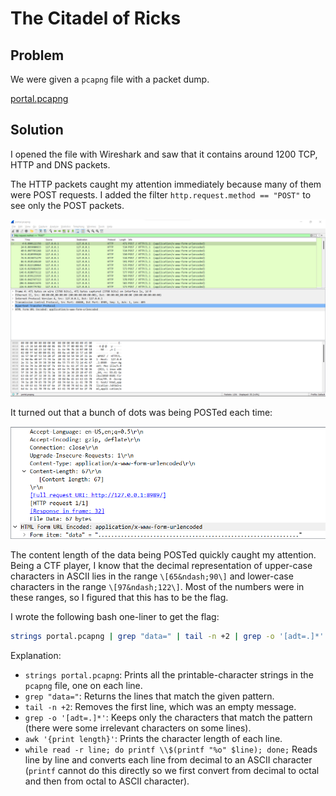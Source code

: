 # The Citadel of Ricks

## Problem

We were given a `pcapng` file with a packet dump.

[portal.pcapng](portal.pcapng)

## Solution

I opened the file with Wireshark and saw that it contains around 1200 TCP, HTTP and DNS packets.

The HTTP packets caught my attention immediately because many of them were POST requests. I added the filter `http.request.method == "POST"` to see only the POST packets.

![Wireshark screenshot showing the filter](wireshark1.png)

It turned out that a bunch of dots was being POSTed each time:

![Wireshark screenshot showing the data being POSTed](wireshark2.png)

The content length of the data being POSTed quickly caught my attention. Being a CTF player, I know that the decimal representation of upper-case characters in ASCII lies in the range `\[65&ndash;90\]` and lower-case characters in the range `\[97&ndash;122\]`. Most of the numbers were in these ranges, so I figured that this has to be the flag.

I wrote the following bash one-liner to get the flag:

```bash
strings portal.pcapng | grep "data=" | tail -n +2 | grep -o '[adt=.]*' | awk '{print length}' | while read -r line; do printf \\$(printf "%o" $line); done;
```

Explanation:
- `strings portal.pcapng`: Prints all the printable-character strings in the `pcapng` file, one on each line.
- `grep "data="`: Returns the lines that match the given pattern.
- `tail -n +2`: Removes the first line, which was an empty message.
- `grep -o '[adt=.]*'`: Keeps only the characters that match the pattern (there were some irrelevant characters on some lines).
- `awk '{print length}'`: Prints the character length of each line.
- `while read -r line; do printf \\$(printf "%o" $line); done;` Reads line by line and converts each line from decimal to an ASCII character (`printf` cannot do this directly so we first convert from decimal to octal and then from octal to ASCII character).
